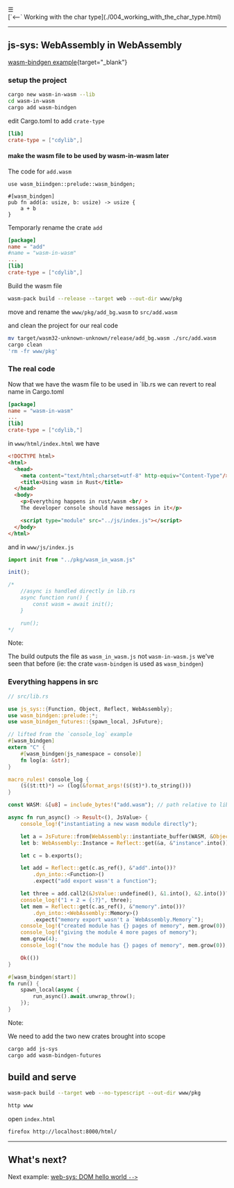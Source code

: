 <div class="navbar"><a class="openbtn" onclick="openNav()">&#9776;</a></div>
<main>
[`<--` Working with the char type](./004_working_with_the_char_type.html)

---

## js-sys: WebAssembly in WebAssembly

[wasm-bindgen example](https://rustwasm.github.io/wasm-bindgen/examples/wasm-in-wasm.html){target="_blank"}

### setup the project

```sh
cargo new wasm-in-wasm --lib
cd wasm-in-wasm
cargo add wasm-bindgen
```

edit Cargo.toml to add `crate-type`

```toml
[lib]
crate-type = ["cdylib",]
```

#### make the wasm file to be used by wasm-in-wasm later

The code for `add.wasm`

```
use wasm_biindgen::prelude::wasm_bindgen;

#[wasm_bindgen]
pub fn add(a: usize, b: usize) -> usize {
    a + b
}
```

Temporarly rename the crate `add`


```toml
[package]
name = "add"
#name = "wasm-in-wasm"
...
[lib]
crate-type = ["cdylib",]
```

Build the wasm file
```sh
wasm-pack build --release --target web --out-dir www/pkg
```

move and rename the `www/pkg/add_bg.wasm` to `src/add.wasm` 
 
and clean the project for our real code

```sh
mv target/wasm32-unknown-unknown/release/add_bg.wasm ./src/add.wasm
cargo clean
'rm -fr www/pkg'
```

### The real code

Now that we have the wasm file to be used in `lib.rs
we can revert to real name in Cargo.toml

```toml
[package]
name = "wasm-in-wasm"
...
[lib]
crate-type = ["cdylib,"]
```

in `www/html/index.html` we have

```html
<!DOCTYPE html>
<html>
  <head>
    <meta content="text/html;charset=utf-8" http-equiv="Content-Type"/>
    <title>Using wasm in Rust</title>
  </head>
  <body>
    <p>Everything happens in rust/wasm <br/ >
    The developer console should have messages in it</p>

    <script type="module" src="../js/index.js"></script>
  </body>
</html>
```

and in `www/js/index.js`

```js
import init from "../pkg/wasm_in_wasm.js"

init();

/* 
    //async is handled directly in lib.rs
    async function run() {
        const wasm = await init();
    }

    run();
*/
```

Note: 

The build outputs the file as `wasm_in_wasm.js` not `wasm-in-wasm.js`
we've seen that before (ie: the crate `wasm-bindgen` is used as `wasm_bindgen`)

### Everything happens in src


```rust
// src/lib.rs

use js_sys::{Function, Object, Reflect, WebAssembly};
use wasm_bindgen::prelude::*;
use wasm_bindgen_futures::{spawn_local, JsFuture};

// lifted from the `console_log` example
#[wasm_bindgen]
extern "C" {
    #[wasm_bindgen(js_namespace = console)]
    fn log(a: &str);
}

macro_rules! console_log {
    ($($t:tt)*) => (log(&format_args!($($t)*).to_string()))
}

const WASM: &[u8] = include_bytes!("add.wasm"); // path relative to lib.rs

async fn run_async() -> Result<(), JsValue> {
    console_log!("instantiating a new wasm module directly");

    let a = JsFuture::from(WebAssembly::instantiate_buffer(WASM, &Object::new())).await?;
    let b: WebAssembly::Instance = Reflect::get(&a, &"instance".into())?.dyn_into()?;

    let c = b.exports();

    let add = Reflect::get(c.as_ref(), &"add".into())?
        .dyn_into::<Function>()
        .expect("add export wasn't a function");

    let three = add.call2(&JsValue::undefined(), &1.into(), &2.into())?;
    console_log!("1 + 2 = {:?}", three);
    let mem = Reflect::get(c.as_ref(), &"memory".into())?
        .dyn_into::<WebAssembly::Memory>()
        .expect("memory export wasn't a `WebAssembly.Memory`");
    console_log!("created module has {} pages of memory", mem.grow(0));
    console_log!("giving the module 4 more pages of memory");
    mem.grow(4);
    console_log!("now the module has {} pages of memory", mem.grow(0));

    Ok(())
}

#[wasm_bindgen(start)]
fn run() {
    spawn_local(async {
        run_async().await.unwrap_throw();
    });
}
```

Note:

We need to add the two new crates brought into scope 

```sh
cargo add js-sys
cargo add wasm-bindgen-futures
```

## build and serve

```sh
wasm-pack build --target web --no-typescript --out-dir www/pkg

http www
```

open `index.html`

```sh
firefox http://localhost:8000/html/
```

---

## What's next?

Next example: [web-sys: DOM hello world `-->`](./006_DOM.html)

</main>
<script src="https://lerina.github.io/js/toc.js"></script>
<script>
let anchor= document.createElement('a');
anchor.href="javascript:closeNav()"; //void(0)"; //anchor[0].onclick = closeNav();
anchor.className = "closebtn";  
anchor.innerHTML="&times;";
document.getElementById("TOC").prepend(anchor);

let navCrumbs= document.createElement('div');
navCrumbs.className = "hover-nav";
navCrumbs.innerHTML = `
<div class="hover-nav">
<ul>
<li><a href="../../../../index.html">⇦ home</a></li>
<li><a href="../index.html">hello_world</a></li>
</ul>
</div>`;
document.getElementById("TOC").prepend(navCrumbs); 
</script>
